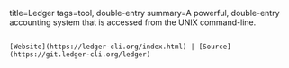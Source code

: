 title=Ledger
tags=tool, double-entry
summary=A powerful, double-entry accounting system that is accessed from the UNIX command-line.
~~~~~~

[Website](https://ledger-cli.org/index.html) | [Source](https://git.ledger-cli.org/ledger)


